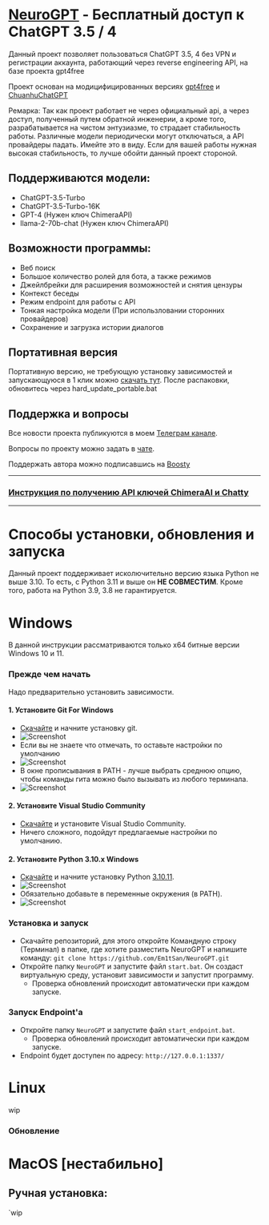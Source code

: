 # [NeuroGPT](https://t.me/neurogen_news) - Бесплатный доступ к ChatGPT 3.5 / 4 

Данный проект позволяет пользоваться ChatGPT 3.5, 4 без VPN и регистрации аккаунта, работающий через reverse engineering API, на базе проекта gpt4free

Проект основан на модицифицированных версиях [gpt4free](https://github.com/xtekky/gpt4free) и [ChuanhuChatGPT](https://github.com/GaiZhenbiao/ChuanhuChatGPT)

Ремарка: Так как проект работает не через официальный api, а через доступ, полученный путем обратной инженерии, а кроме того, разрабатывается на чистом энтузиазме, то страдает стабильность работы. Различные модели периодически могут отключаться, а API провайдеры падать. Имейте это в виду. Если для вашей работы нужная высокая стабильность, то лучше обойти данный проект стороной. 

## Поддерживаются модели:

- ChatGPT-3.5-Turbo
- ChatGPT-3.5-Turbo-16K
- GPT-4 (Нужен ключ ChimeraAPI)
- llama-2-70b-chat (Нужен ключ ChimeraAPI)

## Возможности программы:

- Веб поиск
- Большое количество ролей для бота, а также режимов
- Джейлбрейки для расширения возможностей и снятия цензуры
- Контекст беседы
- Режим endpoint для работы с API
- Тонкая настройка модели (При использловании сторонних провайдеров)
- Сохранение и загрузка истории диалогов

## Портативная версия

Портативную версию, не требующую установку зависимостей и запускающуюся в 1 клик можно [скачать тут](https://github.com/Em1tSan/NeuroGPT/releases). После распаковки, обновитесь через hard_update_portable.bat

## Поддержка и вопросы

Все новости проекта публикуются в моем [Телеграм канале](https://t.me/neurogen_news).

Вопросы по проекту можно задать в [чате](https://t.me/neurogen_chat). 

Поддержать автора можно подписавшись на [Boosty](https://boosty.to/neurogen)

---

### [Инструкция по получению API ключей ChimeraAI и Chatty](https://github.com/Em1tSan/NeuroGPT/wiki/%D0%98%D0%BD%D1%81%D1%82%D1%80%D1%83%D0%BA%D1%86%D0%B8%D1%8F-%D0%BF%D0%BE-%D0%BF%D0%BE%D0%BB%D1%83%D1%87%D0%B5%D0%BD%D0%B8%D1%8E-API-%D0%BA%D0%BB%D1%8E%D1%87%D0%B5%D0%B9-ChimeraAI-%D0%B8-Chatty)

---

# Способы установки, обновления и запуска

Данный проект поддерживает исколючительно версию языка Python не выше 3.10. То есть, с Python 3.11 и выше он **НЕ СОВМЕСТИМ**. Кроме того, работа на Python 3.9, 3.8 не гарантируется. 

# Windows
В данной инструкции рассматриваются только х64 битные версии Windows 10 и 11.
### Прежде чем начать
Надо предварительно установить зависимости.
#### 1. Установите Git For Windows
* [Скачайте](https://git-scm.com/download/win) и начните установку git.
* ![Screenshot](/.github/img/git-01.png)
* Если вы не знаете что отмечать, то оставьте настройки по умолчанию
* ![Screenshot](/.github/img/git-02.png)
* В окне прописывания в PATH - лучше выбрать среднюю опцию, чтобы команды гита можно было вызывать из любого терминала.
* ![Screenshot](/.github/img/git-03.png)
#### 2. Установите Visual Studio Community
* [Скачайте](https://visualstudio.microsoft.com/ru/downloads/) и установите Visual Studio Community.
* Ничего сложного, подойдут предлагаемые настройки по умолчанию.
#### 2. Установите Python 3.10.x Windows
* [Скачайте](https://www.python.org/ftp/python/3.10.11/python-3.10.11-amd64.exe) и начните установку Python [3.10.11](https://www.python.org/downloads/release/python-31011/).
* ![Screenshot](/.github/img/py-01.png)
* Обязательно добавьте в переменные окружения (в PATH).
* ![Screenshot](/.github/img/py-02.png)
### Установка и запуск
* Скачайте репозиторий, для этого откройте Командную строку (Терминал) в папке, где хотите разместить NeuroGPT и напишите команду:
`git clone https://github.com/Em1tSan/NeuroGPT.git`
* Откройте папку `NeuroGPT` и запустите файл `start.bat`. Он создаст виртуальную среду, установит зависимости и запустит программу.
  * Проверка обновлений происходит автоматически при каждом запуске.
### Запуск Endpoint'а 
* Откройте папку `NeuroGPT` и запустите файл `start_endpoint.bat`. 
  * Проверка обновлений происходит автоматически при каждом запуске.
* Endpoint будет доступен по адресу: `http://127.0.0.1:1337/`


# Linux
wip

### Обновление
# MacOS [нестабильно]
## Ручная установка:

`wip
